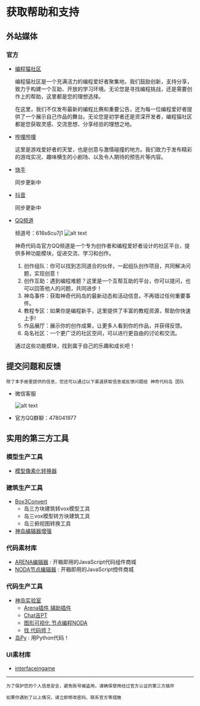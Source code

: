 # 获取帮助和支持
## 外站媒体
### 官方
-  [编程猫社区](https://shequ.codemao.cn/community?board=3)

   编程猫社区是一个充满活力的编程爱好者聚集地，我们鼓励创新，支持分享，致力于构建一个互助、开放的学习环境。无论您是寻找编程挑战，还是需要创作上的帮助，这里都是您的理想选择。

   在这里，我们不仅发布最新的编程比赛和重要公告，还为每一位编程爱好者提供了一个展示自己作品的舞台。无论您是初学者还是资深开发者，编程猫社区都是您获取灵感、交流思想、分享经验的理想之地。

- [哔哩哔哩](https://space.bilibili.com/3461579538434424)

    这里是游戏爱好者的天堂，也是创意与激情碰撞的地方。我们致力于发布精彩的游戏实况、趣味横生的小剧场、以及令人期待的预告片等内容。
- [快手](https://live.kuaishou.com/profile/shenqidaimadao?fid=2700382130&cc=share_copylink&followRefer=151&shareMethod=TOKEN&kpn=KUAISHOU&subBiz=PROFILE&shareId=17684766631419&shareToken=X-1C6JgiICWqF1jC&shareMode=APP&originShareId=17684766631419&appType=1&shareObjectId=2700382130&shareUrlOpened=0&timestamp=1700202298388)

  同步更新中
- [抖音](https://www.douyin.com/user/MS4wLjABAAAAUAAz-MZW6KLVkniw7szVxxeFIftRIvnBjXKJ-4_ep02QDUtsk7zFlxUG481NGFlC)

   同步更新中
- [QQ频道](https://qun.qq.com/qqweb/qunpro/share?_wv=3&_wwv=128&appChannel=share&inviteCode=21tF1GdqfU5&jumpsource=shorturl#/pc)
   
   频道号：616s6cu7j1
   ![alt text](image.png)

   神奇代码岛官方QQ频道是一个专为创作者和编程爱好者设计的社区平台，提供多种功能模块，促进交流、学习和创作。

   1. 创作组队：你可以找到志同道合的伙伴，一起组队创作项目，共同解决问题，实现创意！
   2. 创作互助：遇到编程难题？这里是一个互帮互助的平台，你可以提问，也可以回答他人的问题，共同进步！
   3. 神岛事件：获取神奇代码岛的最新动态和活动信息，不再错过任何重要事件。
   4. 教程专区：如果你是编程新手，这里提供了丰富的教程资源，帮助你快速上手!
   5. 作品展厅：展示你的创作成果，让更多人看到你的作品，并获得反馈。
   6. 岛名社区：一个更广泛的社区空间，可以进行更自由的讨论和交流。

   通过这些功能模块，找到属于自己的乐趣和成长吧！
## 提交问题和反馈

    除了本手册里提供的信息，您还可以通过以下渠道获取信息或反馈问题给 神奇代码岛 团队
- 微信客服

    ![alt text](image-1.png)
- 官方QQ群聊：478041977
## 实用的第三方工具
### 模型生产工具
- [模型像素化转换器](https://www.yxtnt.cn/boxTE/modelEdit.html) 
### 建筑生产工具
- [Box3Convert](https://convert.trc.tobylai.fun/blocks2vox)
    - 岛三方块建筑转vox模型工具
    - 岛三vox模型转方块建筑工具
    - 岛三俯视图转换工具
- [神岛编辑器增强
](https://static.box3.codemao.cn/block/QmcXv2NrPFAuWBLQHM5dWiK9FrYbFZxEJZsxfWfDQREBmF.user.js)
### 代码素材库
- [ARENA编辑器](https://shequ.pgaot.com/?mod=boxcontrol) : 开箱即用的JavaScript代码组件商城
- [NODA节点编辑器](https://shequ.pgaot.com/?mod=nodacontrol) : 开箱即用的JavaScript控件商城

### 代码生产工具
- [神岛实验室](https://box3lab.com/)
    - [Arena插件 辅助插件](https://www.yuque.com/box3lab/api/trdcwslwzzffbt6v)
    - [Chat吉PT](https://ai.box3lab.com/)
    - [图形可视化 节点编程NODA](https://noda.box3lab.com/)
    - [找 代码师？](https://box3lab.com/cvlist)
- [岛Py](https://dpy.trc.tobylai.fun/#/) : 用Python代码！

### UI素材库
- [interfaceingame](https://interfaceingame.com/)

---
```
为了保护您的个人信息安全，避免账号被盗用，请确保使用经过官方认证的第三方插件
```
```
如果你遇到了以上情况，请立即修改密码、联系官方等措施
```
